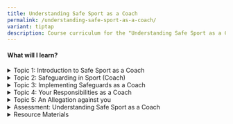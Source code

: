 ```yaml
---
title: Understanding Safe Sport as a Coach
permalink: /understanding-safe-sport-as-a-coach/
variant: tiptap
description: Course curriculum for the "Understanding Safe Sport as a Coach" module
---
```

<h4>What will I learn?</h4>
<div data-type="detailGroup" class="isomer-accordion isomer-accordion-white">
<details class="isomer-details">
<summary>Topic 1: Introduction to Safe Sport as a Coach</summary>
<div data-type="detailsContent" class="isomer-details-content">
<p></p>
</div>
</details>
<details class="isomer-details">
<summary>Topic 2: Safeguarding in Sport (Coach)</summary>
<div data-type="detailsContent" class="isomer-details-content">
<p></p>
</div>
</details>
<details class="isomer-details">
<summary>Topic 3: Implementing Safeguards as a Coach</summary>
<div data-type="detailsContent" class="isomer-details-content">
<p></p>
</div>
</details>
<details class="isomer-details">
<summary>Topic 4: Your Responsibilities as a Coach</summary>
<div data-type="detailsContent" class="isomer-details-content">
<p></p>
</div>
</details>
<details class="isomer-details">
<summary>Topic 5: An Allegation against you</summary>
<div data-type="detailsContent" class="isomer-details-content">
<p></p>
</div>
</details>
<details class="isomer-details">
<summary>Assessment: Understanding Safe Sport as a Coach</summary>
<div data-type="detailsContent" class="isomer-details-content">
<p></p>
</div>
</details>
<details class="isomer-details">
<summary>Resource Materials</summary>
<div data-type="detailsContent" class="isomer-details-content">
<p></p>
</div>
</details>
</div>
<p></p>